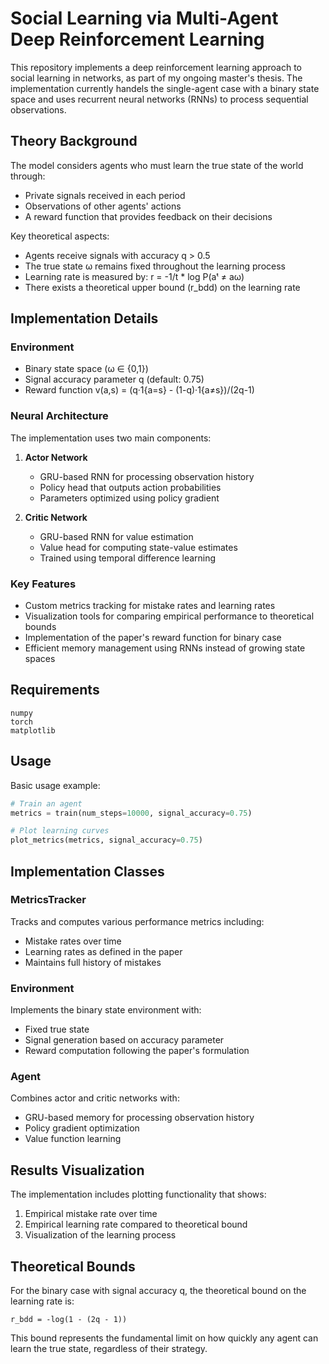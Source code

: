 # Social Learning via Multi-Agent Deep Reinforcement Learning

This repository implements a deep reinforcement learning approach to social learning in networks, as part of my ongoing master's thesis. The implementation currently handels the single-agent case with a binary state space and uses recurrent neural networks (RNNs) to process sequential observations.

## Theory Background

The model considers agents who must learn the true state of the world through:
- Private signals received in each period
- Observations of other agents' actions
- A reward function that provides feedback on their decisions

Key theoretical aspects:
- Agents receive signals with accuracy q > 0.5
- The true state ω remains fixed throughout the learning process
- Learning rate is measured by: r = -1/t * log P(aᵗ ≠ aω)
- There exists a theoretical upper bound (r_bdd) on the learning rate

## Implementation Details

### Environment
- Binary state space (ω ∈ {0,1})
- Signal accuracy parameter q (default: 0.75)
- Reward function v(a,s) = (q·1{a=s} - (1-q)·1{a≠s})/(2q-1)

### Neural Architecture
The implementation uses two main components:

1. **Actor Network**
   - GRU-based RNN for processing observation history
   - Policy head that outputs action probabilities
   - Parameters optimized using policy gradient

2. **Critic Network**
   - GRU-based RNN for value estimation
   - Value head for computing state-value estimates
   - Trained using temporal difference learning

### Key Features
- Custom metrics tracking for mistake rates and learning rates
- Visualization tools for comparing empirical performance to theoretical bounds
- Implementation of the paper's reward function for binary case
- Efficient memory management using RNNs instead of growing state spaces

## Requirements

```
numpy
torch
matplotlib
```

## Usage

Basic usage example:

```python
# Train an agent
metrics = train(num_steps=10000, signal_accuracy=0.75)

# Plot learning curves
plot_metrics(metrics, signal_accuracy=0.75)
```

## Implementation Classes

### MetricsTracker
Tracks and computes various performance metrics including:
- Mistake rates over time
- Learning rates as defined in the paper
- Maintains full history of mistakes

### Environment
Implements the binary state environment with:
- Fixed true state
- Signal generation based on accuracy parameter
- Reward computation following the paper's formulation

### Agent
Combines actor and critic networks with:
- GRU-based memory for processing observation history
- Policy gradient optimization
- Value function learning

## Results Visualization

The implementation includes plotting functionality that shows:
1. Empirical mistake rate over time
2. Empirical learning rate compared to theoretical bound
3. Visualization of the learning process

## Theoretical Bounds

For the binary case with signal accuracy q, the theoretical bound on the learning rate is:
```
r_bdd = -log(1 - (2q - 1))
```

This bound represents the fundamental limit on how quickly any agent can learn the true state, regardless of their strategy.

